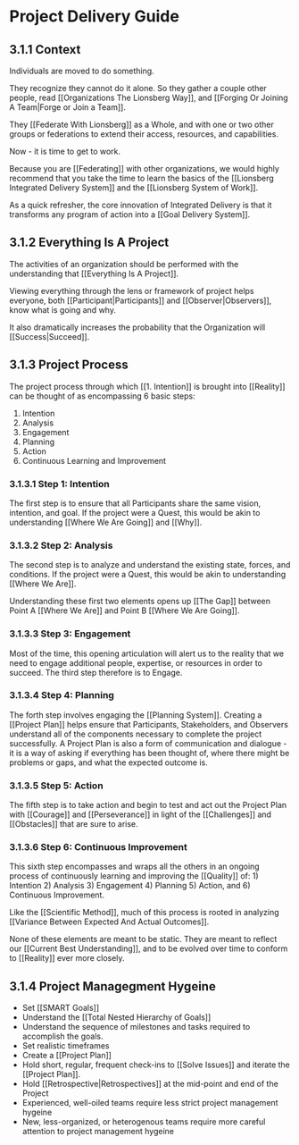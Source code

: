 # Project Delivery Guide
## 3.1.1 Context

Individuals are moved to do something. 

They recognize they cannot do it alone. So they gather a couple other people, read [[Organizations The Lionsberg Way]], and [[Forging Or Joining A Team|Forge or Join a Team]]. 

They [[Federate With Lionsberg]] as a Whole, and with one or two other groups or federations to extend their access, resources, and capabilities. 

Now - it is time to get to work. 

Because you are [[Federating]] with other organizations, we would highly recommend that you take the time to learn the basics of the [[Lionsberg Integrated Delivery System]] and the [[Lionsberg System of Work]].  

As a quick refresher, the core innovation of Integrated Delivery is that it transforms any program of action into a [[Goal Delivery System]]. 

## 3.1.2 Everything Is A Project
The activities of an organization should be performed with the understanding that [[Everything Is A Project]]. 

Viewing everything through the lens or framework of project helps everyone, both [[Participant|Participants]] and [[Observer|Observers]], know what is going and why. 

It also dramatically increases the probability that the Organization will [[Success|Succeed]]. 

## 3.1.3 Project Process
The project process through which [[1. Intention]] is brought into [[Reality]] can be thought of as encompassing 6 basic steps: 

1. Intention
2. Analysis
3. Engagement
4. Planning
5. Action
6. Continuous Learning and Improvement

### 3.1.3.1 Step 1: Intention
The first step is to ensure that all Participants share the same vision, intention, and goal. If the project were a Quest, this would be akin to understanding [[Where We Are Going]] and [[Why]].  

### 3.1.3.2 Step 2: Analysis
The second step is to analyze and understand the existing state, forces, and conditions. If the project were a Quest, this would be akin to understanding [[Where We Are]]. 

Understanding these first two elements opens up [[The Gap]] between Point A [[Where We Are]] and Point B [[Where We Are Going]]. 

### 3.1.3.3 Step 3: Engagement
Most of the time, this opening articulation will alert us to the reality that we need to engage additional people, expertise, or resources in order to succeed. The third step therefore is to Engage. 

### 3.1.3.4 Step 4: Planning
The forth step involves engaging the [[Planning System]]. Creating a [[Project Plan]] helps ensure that Participants, Stakeholders, and Observers understand all of the components necessary to complete the project successfully. A Project Plan is also a form of communication and dialogue - it is a way of asking if everything has been thought of, where there might be problems or gaps, and what the expected outcome is. 

### 3.1.3.5 Step 5: Action
The fifth step is to take action and begin to test and act out the Project Plan with [[Courage]] and [[Perseverance]] in light of the [[Challenges]] and [[Obstacles]] that are sure to arise. 

### 3.1.3.6 Step 6: Continuous Improvement
This sixth step encompasses and wraps all the others in an ongoing process of continuously learning and improving the [[Quality]] of: 1) Intention 2) Analysis 3) Engagement 4) Planning 5) Action, and 6) Continuous Improvement. 

Like the [[Scientific Method]], much of this process is rooted in analyzing [[Variance Between Expected And Actual Outcomes]]. 

None of these elements are meant to be static. They are meant to reflect our [[Current Best Understanding]], and to be evolved over time to conform to [[Reality]] ever more closely. 

## 3.1.4 Project Managegment Hygeine
- Set [[SMART Goals]]
- Understand the [[Total Nested Hierarchy of Goals]]
- Understand the sequence of milestones and tasks required to accomplish the goals. 
- Set realistic timeframes
- Create a [[Project Plan]]
- Hold short, regular, frequent check-ins to [[Solve Issues]] and iterate the [[Project Plan]].
- Hold [[Retrospective|Retrospectives]] at the mid-point and end of the Project
- Experienced, well-oiled teams require less strict project management hygeine
- New, less-organized, or heterogenous teams require more careful attention to project management hygeine

